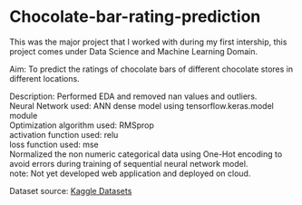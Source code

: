 # Chocolate-bar-rating-prediction
This was the major project that I worked with during my first intership, this project comes under Data Science and Machine Learning Domain.<br>

Aim:
To predict the ratings of chocolate bars of different chocolate stores in different locations.
<br>

Description:
Performed EDA and removed nan values and outliers.<br>
Neural Network used: ANN dense model using tensorflow.keras.model module<br>
Optimization algorithm used: RMSprop<br>
activation function used: relu<br>
loss function used: mse<br>
Normalized the non numeric categorical data using One-Hot encoding to avoid errors during training of sequential neural network model.<br>
note: Not yet developed web application and deployed on cloud.<br>

Dataset source: [Kaggle Datasets](https://www.kaggle.com/datasets/evangower/chocolate-bar-ratings)
